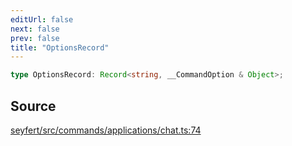 ```yaml
---
editUrl: false
next: false
prev: false
title: "OptionsRecord"
---
```


```ts
type OptionsRecord: Record<string, __CommandOption & Object>;
```

## Source

[seyfert/src/commands/applications/chat.ts:74](https://github.com/potoland/potocuit/blob/fe122a1/src/commands/applications/chat.ts#L74)
